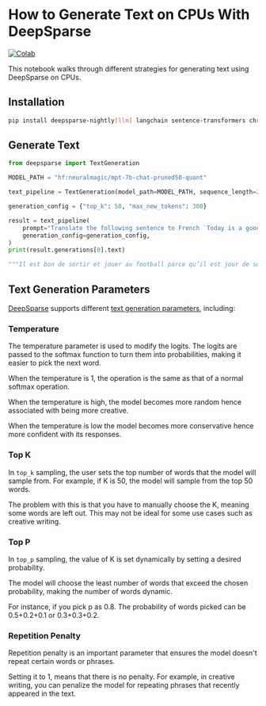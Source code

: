 # How to Generate Text on CPUs With DeepSparse

[![Colab](https://colab.research.google.com/assets/colab-badge.svg)](https://colab.research.google.com/github/neuralmagic/notebooks/blob/main/notebooks/generate-text/generate.ipynb)

This notebook walks through different strategies for generating text using DeepSparse on CPUs.

## Installation
```bash
pip install deepsparse-nightly[llm] langchain sentence-transformers chromadb datasets
```
## Generate Text
```python
from deepsparse import TextGeneration

MODEL_PATH = "hf:neuralmagic/mpt-7b-chat-pruned50-quant"

text_pipeline = TextGeneration(model_path=MODEL_PATH, sequence_length=2048)

generation_config = {"top_k": 50, "max_new_tokens": 300}

result = text_pipeline(
    prompt="Translate the following sentence to French `Today is a good day to go out and play football because it is sunny. After that, you can consider visiting the national park for a nature walk while seeing some wild animals.`",
    generation_config=generation_config,
)
print(result.generations[0].text)

"""Il est bon de sortir et jouer au football parce qu’il est jour de soleil. Après cela, il est possible de visiter le parc national pour une balade dans la nature où il est possible de rencontrer certes animaux sauvés"""

```
## Text Generation Parameters
[DeepSparse](https://github.com/neuralmagic/deepsparse/) supports different [text generation parameters](https://github.com/neuralmagic/deepsparse/blob/main/src/deepsparse/transformers/text_generation.md), including:

### Temperature

The temperature parameter is used to modify the logits. The logits are passed to the softmax function to turn them into probabilities, making it easier to pick the next word. 

When the temperature is 1, the operation is the same as that of a normal softmax operation. 

When the temperature is high, the model becomes more random hence associated with being more creative. 

When the temperature is low the model becomes more conservative hence more confident with its responses. 

### Top K
In `top_k` sampling, the user sets the top number of words that the model will sample from. For example, if K is 50, the model will sample from the top 50 words. 

The problem with this is that you have to manually choose the K, meaning some words are left out. This may not be ideal for some use cases such as creative writing.

### Top P
In `top_p` sampling, the value of K is set dynamically by setting a desired probability.

The model will choose the least number of words that exceed the chosen probability, making the number of words dynamic.

For instance, if you pick p as 0.8. The probability of words picked can be 0.5+0.2+0.1 or 0.3+0.3+0.2.

### Repetition Penalty
Repetition penalty is an important parameter that ensures the model doesn't repeat certain words or phrases.

Setting it to 1, means that there is no penalty. For example, in creative writing, you can penalize the model for repeating phrases that recently appeared in the text. 
